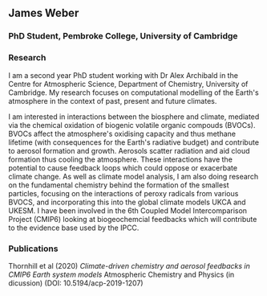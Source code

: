 ## James Weber 
### PhD Student, Pembroke College, University of Cambridge

### Research
I am a second year PhD student working with Dr Alex Archibald in the Centre for Atmospheric Science, Department of Chemistry, University of Cambridge. My research focuses on computational modelling of the Earth's atmosphere in the context of past, present and future climates.   

I am interested in interactions between the biosphere and climate, mediated via the chemical oxidation of biogenic volatile organic compouds (BVOCs). BVOCs affect the atmosphere's oxidising capacity and thus methane lifetime (with consequences for the Earth's radiative budget) and contribute to aerosol formation and growth. Aerosols scatter radiation and aid cloud formation thus cooling the atmosphere. These interactions have the potential to cause feedback loops which could oppose or exacerbate climate change. As well as climate model analysis, I am also doing research on the fundamental chemistry behind the formation of the smallest particles, focusing on the interactions of peroxy radicals from various BVOCS, and incorporating this into the global climate models UKCA and UKESM. I have been involved in the 6th Coupled Model Intercomparison Project (CMIP6) looking at biogeochemcial feedbacks which will contribute to the evidence base used by the IPCC.
 

### Publications

Thornhill et al (2020) *Climate-driven chemistry and aerosol feedbacks in CMIP6 Earth system models* Atmospheric Chemistry and Physics (in dicussion) (DOI: 10.5194/acp-2019-1207)


